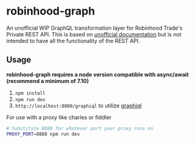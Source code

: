 # robinhood-graph

An unofficial WIP GraphQL transformation layer for Robinhood Trade's Private REST API. This is based on [unofficial documentation](https://github.com/sanko/Robinhood) but is not intended to have all the functionality of the REST API.

## Usage

**robinhood-graph requires a node version compatible with async/await (recommend a minimum of 7.10)**

1. `npm install`
2. `npm run dev `
3. `http://localhost:8080/graphiql` to utilize [graphiql](https://medium.com/the-graphqlhub/graphiql-graphql-s-killer-app-9896242b2125)

For use with a proxy like charles or fiddler
```bash
# Substitute 8888 for whatever port your proxy runs on
PROXY_PORT=8888 npm run dev
```
